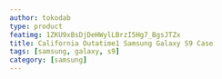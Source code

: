 ```yaml
---
author: tokodab
type: product
featimg: 1ZKU9xBsDjDeHWylLBrzI5Hg7_BgsJTZx
title: California Outatime1 Samsung Galaxy S9 Case
tags: [samsung, galaxy, s9]
category: [samsung]
---
```

